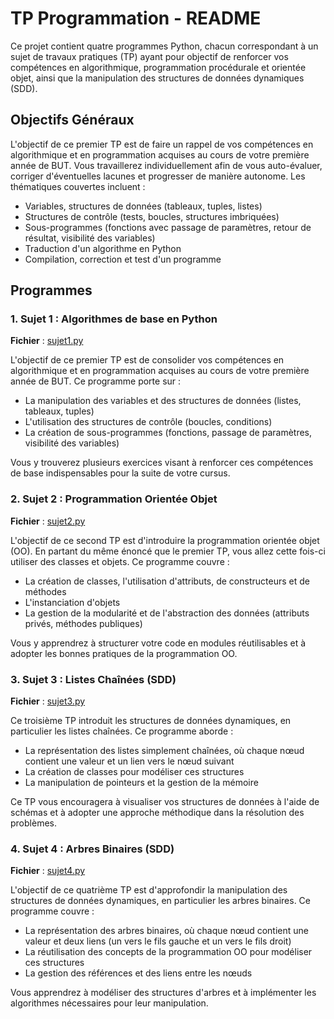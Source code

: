 # TP Programmation - README

Ce projet contient quatre programmes Python, chacun correspondant à un sujet de travaux pratiques (TP) ayant pour objectif de renforcer vos compétences en algorithmique, programmation procédurale et orientée objet, ainsi que la manipulation des structures de données dynamiques (SDD).

## Objectifs Généraux

L'objectif de ce premier TP est de faire un rappel de vos compétences en algorithmique et en programmation acquises au cours de votre première année de BUT. Vous travaillerez individuellement afin de vous auto-évaluer, corriger d'éventuelles lacunes et progresser de manière autonome. Les thématiques couvertes incluent :

- Variables, structures de données (tableaux, tuples, listes)
- Structures de contrôle (tests, boucles, structures imbriquées)
- Sous-programmes (fonctions avec passage de paramètres, retour de résultat, visibilité des variables)
- Traduction d'un algorithme en Python
- Compilation, correction et test d'un programme

## Programmes

### 1. Sujet 1 : Algorithmes de base en Python
**Fichier** : [sujet1.py](./sujet1.py)

L'objectif de ce premier TP est de consolider vos compétences en algorithmique et en programmation acquises au cours de votre première année de BUT. Ce programme porte sur :

- La manipulation des variables et des structures de données (listes, tableaux, tuples)
- L'utilisation des structures de contrôle (boucles, conditions)
- La création de sous-programmes (fonctions, passage de paramètres, visibilité des variables)

Vous y trouverez plusieurs exercices visant à renforcer ces compétences de base indispensables pour la suite de votre cursus.

### 2. Sujet 2 : Programmation Orientée Objet
**Fichier** : [sujet2.py](./sujet2.py)

L'objectif de ce second TP est d'introduire la programmation orientée objet (OO). En partant du même énoncé que le premier TP, vous allez cette fois-ci utiliser des classes et objets. Ce programme couvre :

- La création de classes, l'utilisation d'attributs, de constructeurs et de méthodes
- L'instanciation d'objets
- La gestion de la modularité et de l'abstraction des données (attributs privés, méthodes publiques)

Vous y apprendrez à structurer votre code en modules réutilisables et à adopter les bonnes pratiques de la programmation OO.

### 3. Sujet 3 : Listes Chaînées (SDD)
**Fichier** : [sujet3.py](./sujet3.py)

Ce troisième TP introduit les structures de données dynamiques, en particulier les listes chaînées. Ce programme aborde :

- La représentation des listes simplement chaînées, où chaque nœud contient une valeur et un lien vers le nœud suivant
- La création de classes pour modéliser ces structures
- La manipulation de pointeurs et la gestion de la mémoire

Ce TP vous encouragera à visualiser vos structures de données à l'aide de schémas et à adopter une approche méthodique dans la résolution des problèmes.

### 4. Sujet 4 : Arbres Binaires (SDD)
**Fichier** : [sujet4.py](./sujet4.py)

L'objectif de ce quatrième TP est d'approfondir la manipulation des structures de données dynamiques, en particulier les arbres binaires. Ce programme couvre :

- La représentation des arbres binaires, où chaque nœud contient une valeur et deux liens (un vers le fils gauche et un vers le fils droit)
- La réutilisation des concepts de la programmation OO pour modéliser ces structures
- La gestion des références et des liens entre les nœuds

Vous apprendrez à modéliser des structures d'arbres et à implémenter les algorithmes nécessaires pour leur manipulation.

